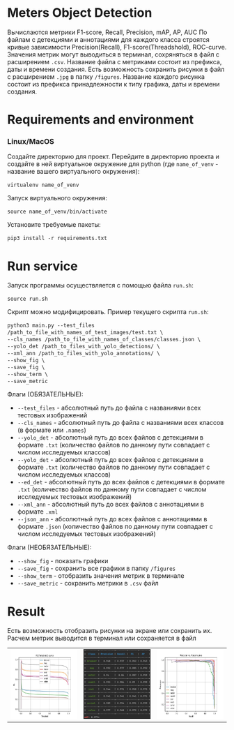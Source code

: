 # Meters Object Detection
Вычислаются метрики F1-score, Recall, Precision, mAP, AP, AUC
По файлам с детекциями и аннотациями для каждого класса строятся кривые зависимости Precision(Recall), F1-score(Threadshold), ROC-curve.
Значения метрик могут выводиться в терминал, сохряняться в файл с расширением `.csv`. Название файла с метриками состоит из префикса, даты и времени создания.
Есть возможность сохранить рисунки в файл с расширением `.jpg` в папку `/figures`. Название каждого рисунка состоит из префикса принадлежности к типу графика, даты и времени создания.

# Requirements and environment

### Linux/MacOS
Создайте директорию для проект. Перейдите в директорию проекта и создайте в ней виртуальное окружение для python (где `name_of_venv` - название вашего виртуального окружения):
```console
virtualenv name_of_venv
```
Запуск виртуального окружения:
```console
source name_of_venv/bin/activate
```
Установите требуемые пакеты:
```console
pip3 install -r requirements.txt
```
# Run service
Запуск программы осуществляется с помощью файла `run.sh`:
```console
source run.sh
```
Скрипт можно модифицировать. Пример текущего скрипта `run.sh`:
```console
python3 main.py --test_files /path_to_file_with_names_of_test_images/test.txt \
--cls_names /path_to_file_with_names_of_classes/classes.json \
--yolo_det /path_to_files_with_yolo_detections/ \
--xml_ann /path_to_files_with_yolo_annotations/ \
--show_fig \
--save_fig \
--show_term \
--save_metric
```
Флаги (ОБЯЗАТЕЛЬНЫЕ):
* `--test_files` - абсолютный путь до файла с названиями всех тестовых изображений
* `--cls_names` - абсолютный путь до файла с названиями всех классов (в формате  или `.names`)
* `--yolo_det` - абсолютный путь до всех файлов с детекциями в формате `.txt` (количество файлов
  по данному пути совпадает с числом исследуемых классов)
* `--yolo_det` - абсолютный путь до всех файлов с детекциями в формате `.txt` (количество файлов
  по данному пути совпадает с числом исследуемых классов)
* `--ed_det` - абсолютный путь до всех файлов с детекциями в формате `.txt` (количество файлов
  по данному пути совпадает с числом исследуемых тестовых изображений)
* `--xml_ann` - абсолютный путь до всех файлов с аннотациями в формате `.xml`
* `--json_ann` - абсолютный путь до всех файлов с аннотациями в формате `.json` (количество файлов
  по данному пути совпадает с числом исследуемых тестовых изображений)
  
Флаги (НЕОБЯЗАТЕЛЬНЫЕ):
* `--show_fig` - показать графики
* `--save_fig` - сохранить все графики в папку `/figures`
* `--show_term` - отобразить значения метрик в терминале
* `--save_metric` - сохранить метрики в `.csv` файл
# Result
Есть возможность отобразить рисунки на экране или сохранить их. Расчем метрик выводится в терминал или сохраняется в файл
<table width="1000" margin=auto>
  <td><img src="figures/F1_2022-03-05_22:43:16.jpg" width="213" height="160"></td>
  <td><img src="figures/terminal_output.jpg" width="213" height="160"></td>
  <td><img src="figures/RP_2022-03-05_22:43:16.jpg" width="213" height="160"></td>
</table>

